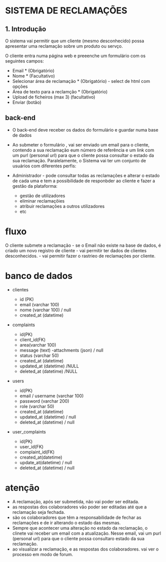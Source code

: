 # SISTEMA DE RECLAMAÇÕES

## 1. Introdução
O sistema vai permitir que um cliente (mesmo desconhecido)  possa apresentar uma reclamação sobre um produto ou servço.

O cliente entra numa página web e preeenche um formulário com os seguintes campos:
- Email * (Obrigatório)
- Nome * (Facultativo)
- Selecionar área de reclamação * (Obrigatório) - select de html com opções
- Área de texto para a reclamção * (Obrigatório)
- Upload de ficheiros (max 3)  (facultativo)
- Enviar (botão)

## back-end
- O back-end deve receber os dados do formulário e guardar numa base de dados
- Ao submeter o formulário , vai ser enviado um email para o cliente, contendo a sua reclamação eum número de referência e um link com um purl (personal url) para que o cliente possa consultar o estado da sua reclamação.
Paralelamente, o Sistema vai ter um conjunto de usuários com diferentes perfis:
- Administrador - pode consultar todas as reclamações e alterar o estado de cada uma e tem a possibilidade de responbder  ao cliente e fazer a gestão da plataforma:

    - gestão de utilizadores
    - eliminar reclamaçõies
    - atribuir reclamações a outros utilizadores
    - etc

# fluxo

O cliente submete a reclamação 
    - se o Email não existe na base de dados, é criado um novo registro de cliente
    - vai permitir ter dados de clientes desconhecidos.
    - vai permitir fazer o rastrieo de reclamações por cliente.

# banco de dados

- clientes
    - id (PK)
    - email (varchar 100)
    - nome (varchar 100) / null
    - created_at (datetime)
   
- complaints
    - id(PK)
    - client_id(FK)
    - area(varchar 100)
    - message (text)
    -attachments (json) / null
    - status (varchar 50)
    - created_at (datetime)
    - updated_at (datetime) /NULL
    - deleted_at (datetime) /NULL

- users
    - id(PK)
    - email / username (varchar 100)
    - password (varchar 200)
    - role (varchar 50)
    - created_at (datetime)
    - updated_at (datetime) / null
    - deleted_at (datetime) / null

- user_complaints
    - id(PK)
    - user_id(FK)
    - complaint_id(FK)
    - created_at(datetime)
    - update_at(datetime) / null
    - deleted_at (datetime) / null

# atenção
- A reclamação, após ser submetida, não vai poder ser editada.    
- as respostas dos colaboradores vão poder ser editadas até que a reclamação seja fechada.
- são os colaboradores que têm a responsabilidade de fechar as reclamações e de ir alterando o estado das mesmas.
- Sempre que acontecer uma alteração no estado da reclamação, o clinete vai receber um email com a atualização. Nesse email, vai um purl (personal url) para que o cliente possa consultaro estado da sua reclamação.
- ao visualizar a reclamação, e as respostas dos colaboradores. vai ver o processo em modo de forum.
